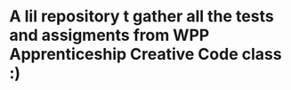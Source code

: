 # A lil repository t gather all the tests and assigments from WPP Apprenticeship Creative Code class :)